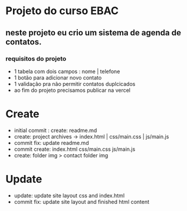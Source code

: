 # Projeto do curso EBAC

## neste projeto eu crio um sistema de agenda de contatos.

### requisitos do projeto

- 1 tabela com dois campos : nome | telefone
- 1 botão para adicionar novo contato
- 1 validação pra não permitir contatos duplcicados
- ao fim do projeto precisamos publicar na vercel

# Create
- initial commit : create: readme.md
- create: project archives -> index.html | css/main.css | js/main.js
- commit fix: update readme.md
- commit create: index.html css/main.css js/main.js
- create: folder img > contact folder img

# Update
- update: update site layout css and index.html
- commit fix: update site layout and finished html content